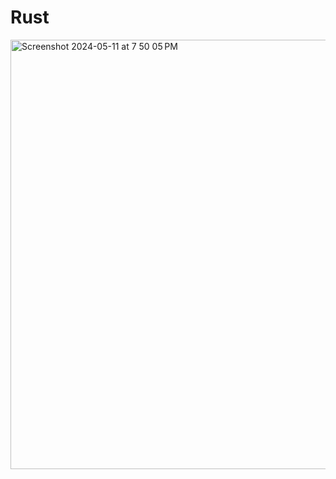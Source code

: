 # Rust



<img width="687" alt="Screenshot 2024-05-11 at 7 50 05 PM" src="https://github.com/zi78494umbcedu/Rust/assets/125627136/50ed6dcd-0dc5-4575-95d6-c59a9d4ee67e">
